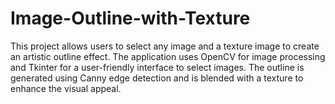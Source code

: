 # Image-Outline-with-Texture
This project allows users to select any image and a texture image to create an artistic outline effect. The application uses OpenCV for image processing and Tkinter for a user-friendly interface to select images. The outline is generated using Canny edge detection and is blended with a texture to enhance the visual appeal.
